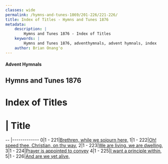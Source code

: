 ```yaml
---
classes: wide
permalink: /hymns-and-tunes-1869/201-226/221-226/
title: Index of Titles - Hymns and Tunes 1876
metadata:
    description: |
        Hymns and Tunes 1876 - Index of Titles
    keywords: |
        Hymns and Tunes 1876, adventhymnals, advent hymnals, index
    author: Brian Onang'o
---
```


#### Advent Hymnals

## Hymns and Tunes 1876

# Index of Titles
# | Title                        
-- |-------------
0|1 - 221|[Brethren, while we sojourn here,](/201-226/221-226/01.Brethren,-while-we-sojourn-here,)
1|1 - 222|[Oh! speed thee, Christian, on thy way,](/201-226/221-226/02.Oh!-speed-thee,-Christian,-on-thy-way,)
2|1 - 223|[We are living, we are dwelling,](/201-226/221-226/03.We-are-living,-we-are-dwelling,)
3|1 - 224|[Prayer is appointed to convey](/201-226/221-226/04.Prayer-is-appointed-to-convey)
4|1 - 225|[I want a principle within,](/201-226/221-226/05.I-want-a-principle-within,)
5|1 - 226|[And are we yet alive,](/201-226/221-226/06.And-are-we-yet-alive,)